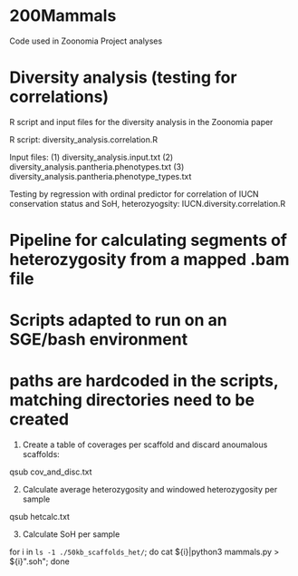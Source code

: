 # 200Mammals
Code used in Zoonomia Project analyses

# Diversity analysis (testing for correlations)

R script and input files for the diversity analysis in the Zoonomia paper

R script: diversity_analysis.correlation.R

Input files:
(1) diversity_analysis.input.txt
(2) diversity_analysis.pantheria.phenotypes.txt
(3) diversity_analysis.pantheria.phenotype_types.txt

Testing by regression with ordinal predictor for correlation of IUCN conservation status and SoH, heterozyogsity: IUCN.diversity.correlation.R

# Pipeline for calculating segments of heterozygosity from a mapped .bam file
# Scripts adapted to run on an SGE/bash environment
# paths are hardcoded in the scripts, matching directories need to be created 

1. Create a table of coverages per scaffold and discard anoumalous scaffolds:

qsub cov_and_disc.txt

2. Calculate average heterozygosity and windowed heterozygosity per sample

qsub hetcalc.txt

3. Calculate SoH per sample

for i in `ls -1 ./50kb_scaffolds_het/`; do 
  cat ${i}|python3 mammals.py > ${i}".soh"; 
done

